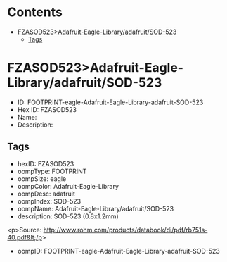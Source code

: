 



Contents
========

* [FZASOD523>Adafruit-Eagle-Library/adafruit/SOD-523](#fzasod523adafruit-eagle-libraryadafruitsod-523)
	* [Tags](#tags)

# FZASOD523>Adafruit-Eagle-Library/adafruit/SOD-523

- ID: FOOTPRINT-eagle-Adafruit-Eagle-Library-adafruit-SOD-523
- Hex ID: FZASOD523
- Name: 
- Description: 

## Tags

- hexID: FZASOD523
- oompType: FOOTPRINT
- oompSize: eagle
- oompColor: Adafruit-Eagle-Library
- oompDesc: adafruit
- oompIndex: SOD-523
- oompName: Adafruit-Eagle-Library/adafruit/SOD-523
- description: SOD-523 (0.8x1.2mm)

&lt;p&gt;Source: http://www.rohm.com/products/databook/di/pdf/rb751s-40.pdf&lt;/p&gt;
- oompID: FOOTPRINT-eagle-Adafruit-Eagle-Library-adafruit-SOD-523
